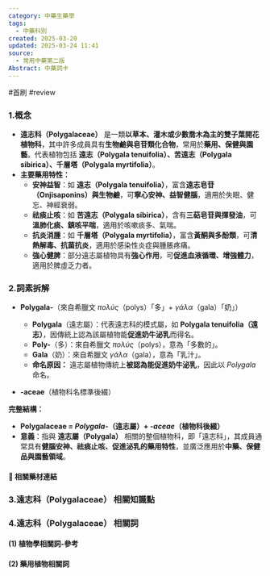 ```yaml
---
category: 中藥生藥學
tags:
  - 中藥科別
created: 2025-03-20
updated: 2025-03-24 11:41
source:
  - 常用中藥第二版
Abstract: 中藥詞卡
---
```

#首刷 #review 
### 1.概念
- **遠志科（Polygalaceae）** 是一類**以草本、灌木或少數喬木為主的雙子葉開花植物科**，其中許多成員具有**生物鹼與皂苷類化合物**，常用於**藥用、保健與園藝**。代表植物包括 **遠志（Polygala tenuifolia）、苦遠志（Polygala sibirica）、千層塔（Polygala myrtifolia）**。  
- **主要藥用特性：**  
  - **安神益智**：如 **遠志（Polygala tenuifolia）**，富含**遠志皂苷（Onjisaponins）與生物鹼**，可**寧心安神、益智健腦**，適用於失眠、健忘、神經衰弱。  
  - **祛痰止咳**：如 **苦遠志（Polygala sibirica）**，含有**三萜皂苷與揮發油**，可**溫肺化痰、鎮咳平喘**，適用於咳嗽痰多、氣喘。  
  - **抗炎消腫**：如 **千層塔（Polygala myrtifolia）**，富含**黃酮與多酚類**，可**清熱解毒、抗菌抗炎**，適用於感染性炎症與腫脹疼痛。  
  - **強心健脾**：部分遠志屬植物具有**強心作用**，可**促進血液循環、增強體力**，適用於脾虛乏力者。  

### 2.詞素拆解
- **Polygala-**（來自希臘文 *πολύς*（polys）「多」+ *γάλα*（gala）「奶」）  
  - **Polygala**（遠志屬）：代表遠志科的模式屬，如 **Polygala tenuifolia（遠志）**，因傳統上認為該屬植物能**促進奶牛泌乳**而得名。  
  - **Poly-**（多）：來自希臘文 *πολύς*（polys），意為「多數的」。  
  - **Gala**（奶）：來自希臘文 *γάλα*（gala），意為「乳汁」。  
  - **命名原因：** 遠志屬植物傳統上**被認為能促進奶牛泌乳**，因此以 *Polygala* 命名。  

- **-aceae**（植物科名標準後綴）  

**完整結構：**
- **Polygalaceae = *Polygala-*（遠志屬）+ *-aceae*（植物科後綴）**  
- **意義**：指與 **遠志屬（Polygala）** 相關的整個植物科，即「遠志科」，其成員通常具有**健腦安神、祛痰止咳、促進泌乳的藥用特性**，並廣泛應用於**中藥、保健品與園藝領域**。  

#### 📌 相關藥材連結



### 3.遠志科（Polygalaceae） 相關知識點



### 4.遠志科（Polygalaceae） 相關詞
#### (1) 植物學相關詞-參考




#### (2) 藥用植物相關詞

